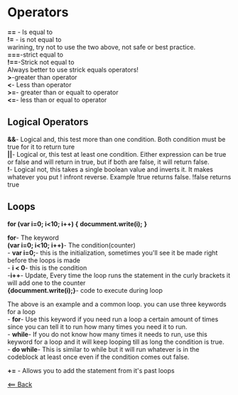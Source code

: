 # Operators  

**==** - Is equal to  
**!=** - is not equal to  
warining, try not to use the two above, not safe or best practice.  
**===**-strict equal to  
**!==**-Strick not equal to  
Always better to use strick equals operators!  
**>**-greater than operator  
**<**- Less than operator  
**>=**- greater than or equalt to operator  
**<=**- less than or equal to operator  

## Logical Operators  

**&&**- Logical and, this test more than one condition. Both condition must be true for it to return ture  
**||**- Logical or, this test at least one condition. Either expression can be true or false and will return in true, but if both are false, it will return false.  
**!**- Logical not, this takes a single boolean value and inverts it. It makes whatever you put ! infront reverse. Example !true returns false. !false returns true  


## Loops  

**for (var i=0; i<10; i++) {**
    **documment.write(i);**
**}**  

**for**- The keyword  
**(var i=0; i<10; i++)**- The condition(counter)  
    - **var i=0;**- this is the initialization, sometimes you'll see it be made right before the loops is made  
    - **i < 0**- this is the condition  
    -**i++**- Update, Every time the loop runs the statement in the curly brackets it will add one to the counter  
**{documment.write(i);}**- code to execute during loop  

The above is an example and a common loop. you can use three keywords for a loop  
    - **for**- Use this keyword if you need run a loop a certain amount of times since you can tell it to run how many times you need it to run.  
    - **while**- If you do not know how many times it needs to run, use this keyword for a loop and it will keep looping till as long the condition is true.  
    - **do while**- This is similar to while but it will run whatever is in the codeblock at least once even if the condition comes out false.  

**+=** - Allows you to add the statement from it's past loops  



[<== Back](../README.md)
